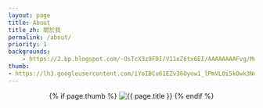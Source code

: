```yaml
---
layout: page
title: About
title_zh: 關於我
permalink: /about/
priority: 1
backgrounds:
    - https://2.bp.blogspot.com/-OsTcX3z9FDI/V11eZ6tx6EI/AAAAAAAAFvg/MuXp9yFHsrgxAoY0HE5JJVz1u-B7w0vyQCPcB/s1600/IMG_4652.JPG
thumb:
- https://lh3.googleusercontent.com/iYoIBCu61EZv36Oyow1_lPmVL0i5kOwk3NokvLVHrMFcGBoeIKAFJ2CtzV-FgYyjESVxQjWEa3V0WE0gXQkWN7rEb7ffFfcE56ASH_hI4pgsf1skvSTjGCKctbRBzwAkCrH4fughqw=w2400   
---
```

<header class="post-header">
        {% if page.thumb %}
        <img src="{{page.thumb}}" alt="{{ page.title }}" class="post-thumb" />
        {% endif %}
</header>


